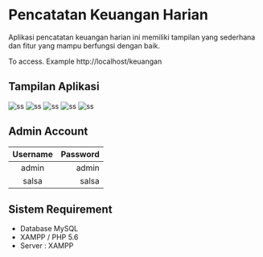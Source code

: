 # Pencatatan Keuangan Harian

Aplikasi pencatatan keuangan harian ini memiliki tampilan yang sederhana dan fitur yang mampu berfungsi dengan baik.

To access. Example http://localhost/keuangan

## Tampilan Aplikasi

![ss](img/ss1.png)
![ss](img/ss2.png)
![ss](img/ss3.png)
![ss](img/ss4.png)
![ss](img/ss5.png)

## Admin Account

| Username | Password |
| :------: | -------: |
|  admin   |    admin |
|  salsa   |    salsa |

## Sistem Requirement

- Database MySQL
- XAMPP / PHP 5.6
- Server : XAMPP
